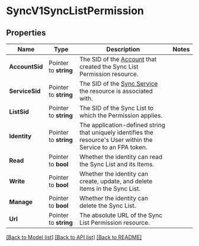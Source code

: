 # SyncV1SyncListPermission

## Properties

Name | Type | Description | Notes
------------ | ------------- | ------------- | -------------
**AccountSid** | Pointer to **string** | The SID of the [Account](https://www.twilio.com/docs/iam/api/account) that created the Sync List Permission resource. |
**ServiceSid** | Pointer to **string** | The SID of the [Sync Service](https://www.twilio.com/docs/sync/api/service) the resource is associated with. |
**ListSid** | Pointer to **string** | The SID of the Sync List to which the Permission applies. |
**Identity** | Pointer to **string** | The application-defined string that uniquely identifies the resource's User within the Service to an FPA token. |
**Read** | Pointer to **bool** | Whether the identity can read the Sync List and its Items. |
**Write** | Pointer to **bool** | Whether the identity can create, update, and delete Items in the Sync List. |
**Manage** | Pointer to **bool** | Whether the identity can delete the Sync List. |
**Url** | Pointer to **string** | The absolute URL of the Sync List Permission resource. |

[[Back to Model list]](../README.md#documentation-for-models) [[Back to API list]](../README.md#documentation-for-api-endpoints) [[Back to README]](../README.md)


